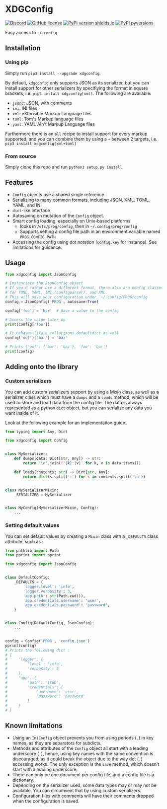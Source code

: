 # XDGConfig

[![Discord](https://img.shields.io/discord/812645240611536906?label=&logo=discord&logoColor=ffffff&color=7389D8&labelColor=6A7EC2)](https://discord.gg/kDgyr9Uzwj)
[![GitHub license](https://img.shields.io/github/license/Dogeek/xdgconfig.svg)](https://github.com/Dogeek/xdgconfig/blob/master/LICENSE)
[![PyPI version shields.io](https://img.shields.io/pypi/v/xdgconfig.svg)](https://pypi.python.org/pypi/xdgconfig/)
[![PyPI pyversions](https://img.shields.io/pypi/pyversions/xdgconfig.svg)](https://pypi.python.org/pypi/xdgconfig/)

Easy access to `~/.config`.


## Installation

### Using pip

Simply run `pip3 install --upgrade xdgconfig`.

By default, `xdgconfig` only supports JSON as its serializer, but you can install support for
other serializers by specifiying the format in square brackets, i.e. `pip3 install xdgconfig[xml]`.
The following are available:

- `jsonc`: JSON, with comments
- `ini`: INI files
- `xml`: eXtensible Markup Language files
- `toml`: Tom's Markup language files
- `yaml`: YAML Ain't Markup Language files

Furthermore there is an `all` recipe to install support for every markup supported,
and you can combine them by using a `+` between 2 targets, i.e. `pip3 install xdgconfig[xml+toml]`

### From source

Simply clone this repo and run `python3 setup.py install`.

## Features

- `Config` objects use a shared single reference.
- Serializing to many common formats, including JSON, XML, TOML, YAML, and INI
- `dict`-like interface
- Autosaving on mutation of the `Config` object.
- Smart config loading, especially on Unix-based platforms
  - looks in `/etc/prog/config`, then in `~/.config/prog/config`
  - Supports setting a config file path in an environment variable named `PROG_CONFIG_PATH`
- Accessing the config using dot notation (`config.key` for instance). See limitations for guidance.


## Usage

```python
from xdgconfig import JsonConfig

# Instanciate the JsonConfig object
# If you'd rather use a different format, there also are config classes
# for TOML, YAML, INI (configparser), and XML.
# This will save your configuration under `~/.config/PROG/config
config = JsonConfig('PROG', autosave=True)

config['foo'] = 'bar'  # Save a value to the config

# Access the value later on
print(config['foo'])

# It behaves like a collections.defaultdict as well
config['oof']['bar'] = 'baz'

# Prints {'oof': {'bar': 'baz'}, 'foo': 'bar'}
print(config)

```

## Adding onto the library

### Custom serializers

You can add custom serializers support by using a Mixin class, as well as
a serializer class which must have a `dumps` and a `loads` method, which will
be used to store and load data from the config file. The data is always
represented as a python `dict` object, but you can serialize any data you want
inside of it.

Look at the following example for an implementation guide.

```python
from typing import Any, Dict

from xdgconfig import Config


class MySerializer:
    def dumps(data: Dict[str, Any]) -> str:
        return '\n'.join(f'{k}:{v}' for k, v in data.items())

    def loads(contents: str) -> Dict[str, Any]:
        return dict(s.split(':') for s in contents.split('\n'))


class MySerializerMixin:
    _SERIALIZER = MySerializer


class MyConfig(MySerializerMixin, Config):
    ...

```

### Setting default values

You can set default values by creating a `Mixin` class with a `_DEFAULTS` class attribute, such as :

```python
from pathlib import Path
from pprint import pprint

from xdgconfig import JsonConfig


class DefaultConfig:
    _DEFAULTS = {
        'logger.level': 'info',
        'logger.verbosity': 3,
        'app.path': str(Path.cwd()),
        'app.credentials.username': 'user',
        'app.credentials.password': 'password',
    }


class Config(DefaultConfig, JsonConfig):
    ...


config = Config('PROG', 'config.json')
pprint(config)
# Prints the following dict :
# {
#     'logger': {
#         'level': 'info',
#         'verbosity': 3
#     },
#     'app': {
#         'path': '$CWD',
#         'credentials': {
#             'username': 'user',
#             'password': 'password'
#         }
#     }
# }

```


## Known limitations

- Using an `IniConfig` object prevents you from using periods (`.`) in key names, as they are separators for subdicts.
- Methods and attributes of the `Config` object all start with a leading underscore (`_`), hence, using key names with the same convention is discouraged, as it could break the object due to the way dot (`.`) accessing works. The only exception is the `save` method, which doesn't start with a leading underscore.
- There can only be one document per config file, and a config file is a dictionary.
- Depending on the serializer used, some data types may or may not be available. You can circumvent that by using custom serializers.
- Configuration files with comments will have their comments dropped when the configuration is saved.
